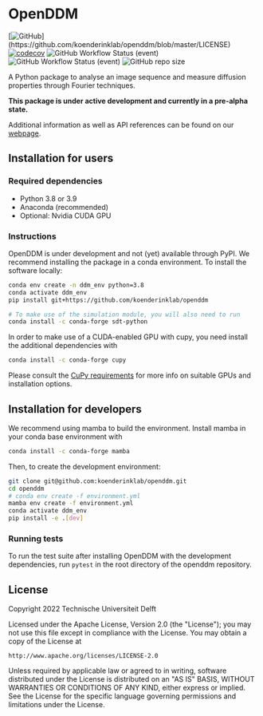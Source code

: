 # OpenDDM 

[![GitHub](https://img.shields.io/github/license/koenderinklab/openddm?)](https://github.com/koenderinklab/openddm/blob/master/LICENSE)
[![codecov](https://codecov.io/gh/koenderinklab/openddm/branch/master/graph/badge.svg?token=V4VZcNYyMG)](https://codecov.io/gh/koenderinklab/openddm)
![GitHub Workflow Status (event)](https://img.shields.io/github/workflow/status/koenderinklab/openddm/deploy-documentation?label=documentation)
![GitHub Workflow Status (event)](https://img.shields.io/github/workflow/status/koenderinklab/openddm/Build%20and%20test%20Python%20package)
![GitHub repo size](https://img.shields.io/github/repo-size/koenderinklab/openddm)


A Python package to analyse an image sequence and measure diffusion properties through Fourier techniques.

**This package is under active development and currently in a pre-alpha state.**

Additional information as well as API references can be found on our [webpage](https://koenderinklab.github.io/openddm/).

## Installation for users

### Required dependencies
- Python 3.8 or 3.9
- Anaconda (recommended)
- Optional: Nvidia CUDA GPU

### Instructions
OpenDDM is under development and not (yet) available through PyPI. We recommend installing the package in a conda environment. To install the software locally:

```bash
conda env create -n ddm_env python=3.8
conda activate ddm_env
pip install git+https://github.com/koenderinklab/openddm

# To make use of the simulation module, you will also need to run
conda install -c conda-forge sdt-python
```

In order to make use of a CUDA-enabled GPU with cupy, you need install the additional dependencies with

```bash
conda install -c conda-forge cupy
```

Please consult the [CuPy requirements](https://docs.cupy.dev/en/stable/install.html) for more info on suitable GPUs and installation options.

## Installation for developers
We recommend using mamba to build the environment. Install mamba in your conda base environment with

```bash
conda install -c conda-forge mamba
```

Then, to create the development environment:

```bash
git clone git@github.com:koenderinklab/openddm.git
cd openddm
# conda env create -f environment.yml
mamba env create -f environment.yml
conda activate ddm_env
pip install -e .[dev]
``` 

### Running tests

To run the test suite after installing OpenDDM with the development dependencies, run `pytest` in the root directory of the openddm repository.

## License
Copyright 2022 Technische Universiteit Delft

Licensed under the Apache License, Version 2.0 (the "License");
you may not use this file except in compliance with the License.
You may obtain a copy of the License at

    http://www.apache.org/licenses/LICENSE-2.0

Unless required by applicable law or agreed to in writing, software
distributed under the License is distributed on an "AS IS" BASIS,
WITHOUT WARRANTIES OR CONDITIONS OF ANY KIND, either express or implied.
See the License for the specific language governing permissions and
limitations under the License.
